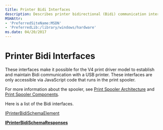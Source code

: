 ```yaml
---
title: Printer Bidi Interfaces
description: Describes printer bidirectional (Bidi) communication interfaces for the V4 print driver.
MSHAttr:
- 'PreferredSiteName:MSDN'
- 'PreferredLib:/library/windows/hardware'
ms.date: 04/20/2017
---
```


# Printer Bidi Interfaces

These interfaces make it possible for the V4 print driver model to establish and maintain Bidi communication with a USB printer. These interfaces are only accessible via JavaScript code that runs in the print spooler. 

For more information about the spooler, see [Print Spooler Architecture](./print-spooler-architecture.md) and [Print Spooler Components](./print-spooler-components.md).

Here is a list of the Bidi interfaces.

[IPrinterBidiSchemaElement](iprinterbidischemaelement-interface.md)

[**IPrinterBidiSchemaResponses**](iprinterbidischemaresponses.md)
